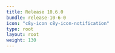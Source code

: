 ```yaml
---
title: Release 10.6.0
bundle: release-10-6-0
icon: "c8y-icon c8y-icon-notification"
type: root
layout: root
weight: 130
---
```

